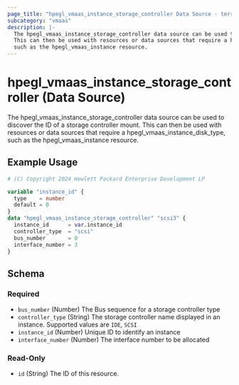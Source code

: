 ```yaml
---
page_title: "hpegl_vmaas_instance_storage_controller Data Source - terraform-provider-hpegl"
subcategory: "vmaas"
description: |-
  The hpegl_vmaas_instance_storage_controller data source can be used to discover the ID of a storage controller mount.
  This can then be used with resources or data sources that require a hpegl_vmaas_instance_disk_type,
  such as the hpegl_vmaas_instance resource.
---
```

# hpegl_vmaas_instance_storage_controller (Data Source)

The hpegl_vmaas_instance_storage_controller data source can be used to discover the ID of a storage controller mount.
		This can then be used with resources or data sources that require a hpegl_vmaas_instance_disk_type,
		such as the hpegl_vmaas_instance resource.

## Example Usage

```terraform
# (C) Copyright 2024 Hewlett Packard Enterprise Development LP

variable "instance_id" {
  type    = number
  default = 0
}
data "hpegl_vmaas_instance_storage_controller" "scsi3" {
  instance_id      = var.instance_id
  controller_type  = "scsi"
  bus_number       = 0
  interface_number = 3
}
```

<!-- schema generated by tfplugindocs -->
## Schema

### Required

- `bus_number` (Number) The Bus sequence for a storage controller type
- `controller_type` (String) The storage controller name displayed in an instance. Supported values are `IDE`, `SCSI`
- `instance_id` (Number) Unique ID to identify an instance
- `interface_number` (Number) The interface number to be allocated

### Read-Only

- `id` (String) The ID of this resource.


